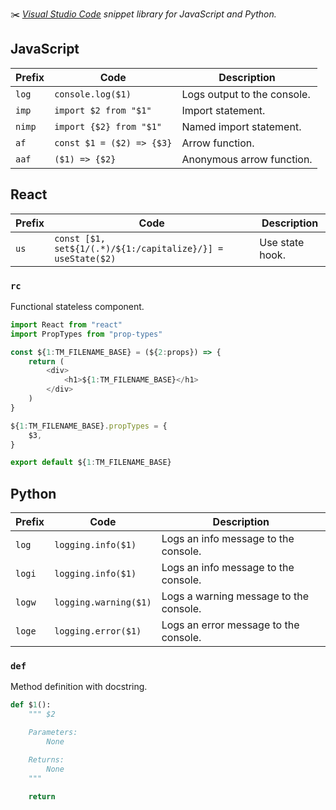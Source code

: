 ✂️ _[Visual Studio Code][vscode] snippet library for JavaScript and Python._

## JavaScript

| Prefix | Code                      | Description                 |
| ------ | ------------------------- | --------------------------- |
| `log`  | `console.log($1)`         | Logs output to the console. |
| `imp`  | `import $2 from "$1"`     | Import statement.           |
| `nimp` | `import {$2} from "$1"`   | Named import statement.     |
| `af`   | `const $1 = ($2) => {$3}` | Arrow function.             |
| `aaf`  | `($1) => {$2}`            | Anonymous arrow function.   |

## React

| Prefix | Code                                                        | Description     |
| ------ | ----------------------------------------------------------- | --------------- |
| `us`   | `const [$1, set${1/(.*)/${1:/capitalize}/}] = useState($2)` | Use state hook. |

### `rc`

Functional stateless component.

```javascript
import React from "react"
import PropTypes from "prop-types"

const ${1:TM_FILENAME_BASE} = (${2:props}) => {
    return (
        <div>
            <h1>${1:TM_FILENAME_BASE}</h1>
        </div>
    )
}

${1:TM_FILENAME_BASE}.propTypes = {
    $3,
}

export default ${1:TM_FILENAME_BASE}
```

## Python

| Prefix | Code                  | Description                            |
| ------ | --------------------- | -------------------------------------- |
| `log`  | `logging.info($1)`    | Logs an info message to the console.   |
| `logi` | `logging.info($1)`    | Logs an info message to the console.   |
| `logw` | `logging.warning($1)` | Logs a warning message to the console. |
| `loge` | `logging.error($1)`   | Logs an error message to the console.  |

### `def`

Method definition with docstring.

```python
def $1():
    """ $2

    Parameters:
        None

    Returns:
        None
    """

    return
```

[vscode]: https://code.visualstudio.com
